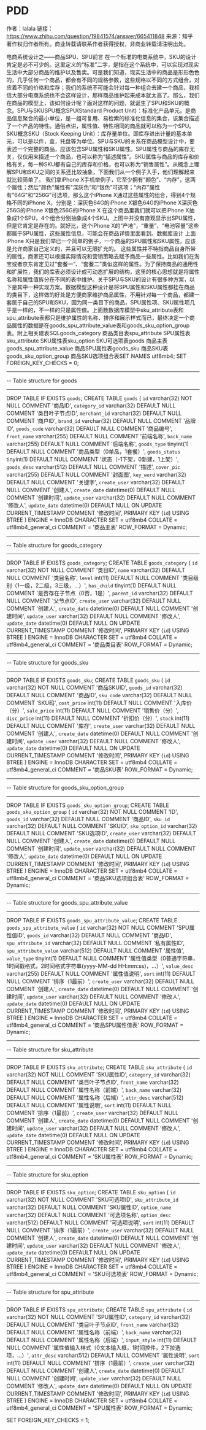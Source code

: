 # PDD
作者：lalala
链接：https://www.zhihu.com/question/19841574/answer/665411848
来源：知乎
著作权归作者所有。商业转载请联系作者获得授权，非商业转载请注明出处。

电商系统设计之——商品SPU、SPU前言    在一个标准的电商系统中，SKU的设计肯定是必不可少的。这里定义的“标准”二字，是指在这个系统中，可以实现对现实生活中大部分商品的维护以及售卖。可是我们知道，现实生活中的商品是形形色色的，几乎任何一个商品，都会有不同的规格参数，这些规格以不同的方式组合，对应着不同的价格和库存；我们的系统不可能会针对每一种组合去建一个商品，我相信大部分电商系统也不会这样设计，那样商品维护起来成本就太高了。那么，我们在商品的模型上，该如何设计呢？面对这样的问题，就诞生了SPU和SKU的概念。SPU与SKUSPU概念SPU(Standard Product Unit)：标准化产品单元。是商品信息聚合的最小单位，是一组可复用、易检索的标准化信息的集合，该集合描述了一个产品的特性。通俗点讲，属性值、特性相同的商品就可以称为一个SPU。SKU概念SKU（Stock Keeping Unit）：库存量单位。即库存进出计量的基本单元，可以是以件，盒，托盘等为单位。SPU与SKU的关系在商品模型设计中，要表述一个完整的商品，应该包含SPU属性和SKU属性。SPU属性与商品的库存无关，仅仅用来描述一个商品，也可以称为“描述属性”。SKU属性与商品的库存和价格有关，每一种SKU都有自己的库存和价格，也可以称为“销售属性”。从概念上理解SPU和SKU之间的关系还比较抽象，下面我们从一个例子入手，他们理解起来就比较简单了。    我们拿iPhone X手机举例子，它至少拥有“颜色”、“内存”，这两个属性；然后"颜色"属性有"深灰色"和“银色”可选项；“内存”属性有"64G"和“256G”可选项，那么这个iPhone X通过这些属性的组合，得到4个规格不同的iPhone X，分别是：深灰色64G的iPhone X银色64G的iPhone X深灰色256G的iPhone X银色256G的iPhone X    在这个商品里我们就可以把iPhone X抽象成1个SPU，4个组合分别抽象成4个SKU。上图中并没有直观显示出SPU属性，但是它肯定是存在的。就好比，这个iPhone X的“产地”，“重量”，“电池容量”这些都属于SPU属性，这些属性信息，可能会在商品详情里面看到。数据库设计    上面iPhone X只是我们举已一个简单的例子，一个商品的SPU属性和SKU属性，应该是允许商家自己定义的，并且可以无限扩充的。    这些属性并不特指商品自身所带的属性，商家还可以根据实际情况和营销策略去赋予商品一些属性。比如我们在淘宝或者京东肯定见过“套餐一”、“套餐二”类似这样的属性。为了保持商品的通用性和扩展性，我们的库表必须设计成可动态扩展的结构，这里的核心思想就是将属性名称和属性值拆分在不同的表中维护。关于SPU与SKU的设计有很多种方案，以下是其中一种实现方案。数据模型这种设计是将SPU属性和SKU属性都挂在商品的类目下，这样做的好处是方便商家维护商品属性，不用针对每一个商品，都建一套属于自己的SPU和SKU，因为同一类目下的商品，SPU属性项、SKU属性项几乎是一样的，不一样的只是属性值。上面数数据库模型中sku_attribute表和spu_attribute表都只是维护属性的名称、排序和展示样式而已，最终决定一个商品属性的数据是在goods_spu_attribute_value表和goods_sku_option_group表。附上相关建表SQLgoods_category 商品类目表spu_attribute SPU属性表sku_attribute SKU属性表sku_option SKU可选项表goods 商品主表goods_spu_attribute_value 商品SPU属性表goods_sku 商品SKU表goods_sku_option_group 商品SKU选项组合表SET NAMES utf8mb4;
SET FOREIGN_KEY_CHECKS = 0;

-- ----------------------------
-- Table structure for goods
-- ----------------------------
DROP TABLE IF EXISTS `goods`;
CREATE TABLE `goods`  (
  `id` varchar(32) NOT NULL COMMENT '商品ID',
  `category_id` varchar(32) DEFAULT NULL COMMENT '类目叶子节点ID',
  `merchant_id` varchar(32) DEFAULT NULL COMMENT '商户ID',
  `brand_id` varchar(32) DEFAULT NULL COMMENT '品牌ID',
  `goods_code` varchar(32) DEFAULT NULL COMMENT '商品编号',
  `front_name` varchar(255) DEFAULT NULL COMMENT '前端名称',
  `back_name` varchar(255) DEFAULT NULL COMMENT '后端名称',
  `goods_type` tinyint(1) DEFAULT NULL COMMENT '商品类型（0单品，1套餐）',
  `goods_status` tinyint(1) DEFAULT NULL COMMENT '状态（-1下架，0新建，1上架）',
  `goods_desc` varchar(512) DEFAULT NULL COMMENT '描述',
  `cover_pic` varchar(255) DEFAULT NULL COMMENT '封面图',
  `key_word` varchar(32) DEFAULT NULL COMMENT '关键字',
  `create_user` varchar(32) DEFAULT NULL COMMENT '创建人',
  `create_date` datetime(0) DEFAULT NULL COMMENT '创建时间',
  `update_user` varchar(32) DEFAULT NULL COMMENT '修改人',
  `update_date` datetime(0) DEFAULT NULL ON UPDATE CURRENT_TIMESTAMP COMMENT '修改时间',
  PRIMARY KEY (`id`) USING BTREE
) ENGINE = InnoDB CHARACTER SET = utf8mb4 COLLATE = utf8mb4_general_ci COMMENT = '商品主表' ROW_FORMAT = Dynamic;

-- ----------------------------
-- Table structure for goods_category
-- ----------------------------
DROP TABLE IF EXISTS `goods_category`;
CREATE TABLE `goods_category`  (
  `id` varchar(32) NOT NULL COMMENT '类目ID',
  `name` varchar(32) DEFAULT NULL COMMENT '类目名称',
  `level` int(11) DEFAULT NULL COMMENT '类目级别（1一级，2二级，3三级，...）',
  `has_child` tinyint(1) DEFAULT NULL COMMENT '是否存在子节点（0否，1是）',
  `parent_id` varchar(32) DEFAULT NULL COMMENT '父节点ID',
  `create_user` varchar(32) DEFAULT NULL COMMENT '创建人',
  `create_date` datetime(0) DEFAULT NULL COMMENT '创建时间',
  `update_user` varchar(32) DEFAULT NULL COMMENT '修改人',
  `update_date` datetime(0) DEFAULT NULL ON UPDATE CURRENT_TIMESTAMP COMMENT '修改时间',
  PRIMARY KEY (`id`) USING BTREE
) ENGINE = InnoDB CHARACTER SET = utf8mb4 COLLATE = utf8mb4_general_ci COMMENT = '商品类目表' ROW_FORMAT = Dynamic;

-- ----------------------------
-- Table structure for goods_sku
-- ----------------------------
DROP TABLE IF EXISTS `goods_sku`;
CREATE TABLE `goods_sku`  (
  `id` varchar(32) NOT NULL COMMENT '商品SKUID',
  `goods_id` varchar(32) DEFAULT NULL COMMENT '商品ID',
  `sku_code` varchar(32) DEFAULT NULL COMMENT 'SKU码',
  `cost_price` int(11) DEFAULT NULL COMMENT '入库价（分）',
  `sale_price` int(11) DEFAULT NULL COMMENT '销售价（分）',
  `disc_price` int(11) DEFAULT NULL COMMENT '折扣价（分）',
  `stock` int(11) DEFAULT NULL COMMENT '库存',
  `create_user` varchar(32) DEFAULT NULL COMMENT '创建人',
  `create_date` datetime(0) DEFAULT NULL COMMENT '创建时间',
  `update_user` varchar(32) DEFAULT NULL COMMENT '修改人',
  `update_date` datetime(0) DEFAULT NULL ON UPDATE CURRENT_TIMESTAMP COMMENT '修改时间',
  PRIMARY KEY (`id`) USING BTREE
) ENGINE = InnoDB CHARACTER SET = utf8mb4 COLLATE = utf8mb4_general_ci COMMENT = '商品SKU表' ROW_FORMAT = Dynamic;

-- ----------------------------
-- Table structure for goods_sku_option_group
-- ----------------------------
DROP TABLE IF EXISTS `goods_sku_option_group`;
CREATE TABLE `goods_sku_option_group`  (
  `id` varchar(32) NOT NULL COMMENT 'ID',
  `goods_id` varchar(32) DEFAULT NULL COMMENT '商品ID',
  `sku_id` varchar(32) DEFAULT NULL COMMENT 'SKUID',
  `sku_option_id` varchar(32) DEFAULT NULL COMMENT 'SKU选项ID',
  `create_user` varchar(32) DEFAULT NULL COMMENT '创建人',
  `create_date` datetime(0) DEFAULT NULL COMMENT '创建时间',
  `update_user` varchar(32) DEFAULT NULL COMMENT '修改人',
  `update_date` datetime(0) DEFAULT NULL ON UPDATE CURRENT_TIMESTAMP COMMENT '修改时间',
  PRIMARY KEY (`id`) USING BTREE
) ENGINE = InnoDB CHARACTER SET = utf8mb4 COLLATE = utf8mb4_general_ci COMMENT = '商品SKU选项组合表' ROW_FORMAT = Dynamic;

-- ----------------------------
-- Table structure for goods_spu_attribute_value
-- ----------------------------
DROP TABLE IF EXISTS `goods_spu_attribute_value`;
CREATE TABLE `goods_spu_attribute_value`  (
  `id` varchar(32) NOT NULL COMMENT 'SPU属性值ID',
  `goods_id` varchar(32) DEFAULT NULL COMMENT '商品ID',
  `spu_attribute_id` varchar(32) DEFAULT NULL COMMENT '私有属性ID',
  `spu_attribute_value` varchar(512) DEFAULT NULL COMMENT '属性值',
  `value_type` tinyint(1) DEFAULT NULL COMMENT '属性值类型（0普通字符串，1时间戳格式，2时间格式字符串(yyyy-MM-dd HH:mm:ss)，...）',
  `value_desc` varchar(255) DEFAULT NULL COMMENT '属性值说明',
  `sort` int(11) DEFAULT NULL COMMENT '排序（1最前）',
  `create_user` varchar(32) DEFAULT NULL COMMENT '创建人',
  `create_date` datetime(0) DEFAULT NULL COMMENT '创建时间',
  `update_user` varchar(32) DEFAULT NULL COMMENT '修改人',
  `update_date` datetime(0) DEFAULT NULL ON UPDATE CURRENT_TIMESTAMP COMMENT '修改时间',
  PRIMARY KEY (`id`) USING BTREE
) ENGINE = InnoDB CHARACTER SET = utf8mb4 COLLATE = utf8mb4_general_ci COMMENT = '商品SPU属性值表' ROW_FORMAT = Dynamic;

-- ----------------------------
-- Table structure for sku_attribute
-- ----------------------------
DROP TABLE IF EXISTS `sku_attribute`;
CREATE TABLE `sku_attribute`  (
  `id` varchar(32) NOT NULL COMMENT 'SKU属性ID',
  `category_id` varchar(32) DEFAULT NULL COMMENT '类目叶子节点ID',
  `front_name` varchar(32) DEFAULT NULL COMMENT '属性名称（前端）',
  `back_name` varchar(32) DEFAULT NULL COMMENT '属性名称（后端）',
  `attr_desc` varchar(512) DEFAULT NULL COMMENT '属性说明',
  `sort` int(11) DEFAULT NULL COMMENT '排序（1最前）',
  `create_user` varchar(32) DEFAULT NULL COMMENT '创建人',
  `create_date` datetime(0) DEFAULT NULL COMMENT '创建时间',
  `update_user` varchar(32) DEFAULT NULL COMMENT '修改人',
  `update_date` datetime(0) DEFAULT NULL ON UPDATE CURRENT_TIMESTAMP COMMENT '修改时间',
  PRIMARY KEY (`id`) USING BTREE
) ENGINE = InnoDB CHARACTER SET = utf8mb4 COLLATE = utf8mb4_general_ci COMMENT = 'SKU属性表' ROW_FORMAT = Dynamic;

-- ----------------------------
-- Table structure for sku_option
-- ----------------------------
DROP TABLE IF EXISTS `sku_option`;
CREATE TABLE `sku_option`  (
  `id` varchar(32) NOT NULL COMMENT 'SKU可选项ID',
  `sku_attribute_id` varchar(32) DEFAULT NULL COMMENT 'SKU属性ID',
  `option_name` varchar(32) DEFAULT NULL COMMENT '可选项名称',
  `option_desc` varchar(512) DEFAULT NULL COMMENT '可选项说明',
  `sort` int(11) DEFAULT NULL COMMENT '排序（1最前）',
  `create_user` varchar(32) DEFAULT NULL COMMENT '创建人',
  `create_date` datetime(0) DEFAULT NULL COMMENT '创建时间',
  `update_user` varchar(32) DEFAULT NULL COMMENT '修改人',
  `update_date` datetime(0) DEFAULT NULL ON UPDATE CURRENT_TIMESTAMP COMMENT '修改时间',
  PRIMARY KEY (`id`) USING BTREE
) ENGINE = InnoDB CHARACTER SET = utf8mb4 COLLATE = utf8mb4_general_ci COMMENT = 'SKU可选项表' ROW_FORMAT = Dynamic;

-- ----------------------------
-- Table structure for spu_attribute
-- ----------------------------
DROP TABLE IF EXISTS `spu_attribute`;
CREATE TABLE `spu_attribute`  (
  `id` varchar(32) NOT NULL COMMENT 'SPU属性ID',
  `category_id` varchar(32) DEFAULT NULL COMMENT '类目叶子节点ID',
  `front_name` varchar(32) DEFAULT NULL COMMENT '属性名称（前端）',
  `back_name` varchar(32) DEFAULT NULL COMMENT '属性名称（后端）',
  `input_style` int(11) DEFAULT NULL COMMENT '属性值输入样式（0文本输入框，1时间控件，2下拉选项，...）',
  `attr_desc` varchar(512) DEFAULT NULL COMMENT '属性说明',
  `sort` int(11) DEFAULT NULL COMMENT '排序（1最前）',
  `create_user` varchar(32) DEFAULT NULL COMMENT '创建人',
  `create_date` datetime(0) DEFAULT NULL COMMENT '创建时间',
  `update_user` varchar(32) DEFAULT NULL COMMENT '修改人',
  `update_date` datetime(0) DEFAULT NULL ON UPDATE CURRENT_TIMESTAMP COMMENT '修改时间',
  PRIMARY KEY (`id`) USING BTREE
) ENGINE = InnoDB CHARACTER SET = utf8mb4 COLLATE = utf8mb4_general_ci COMMENT = 'SPU属性表' ROW_FORMAT = Dynamic;

SET FOREIGN_KEY_CHECKS = 1;
